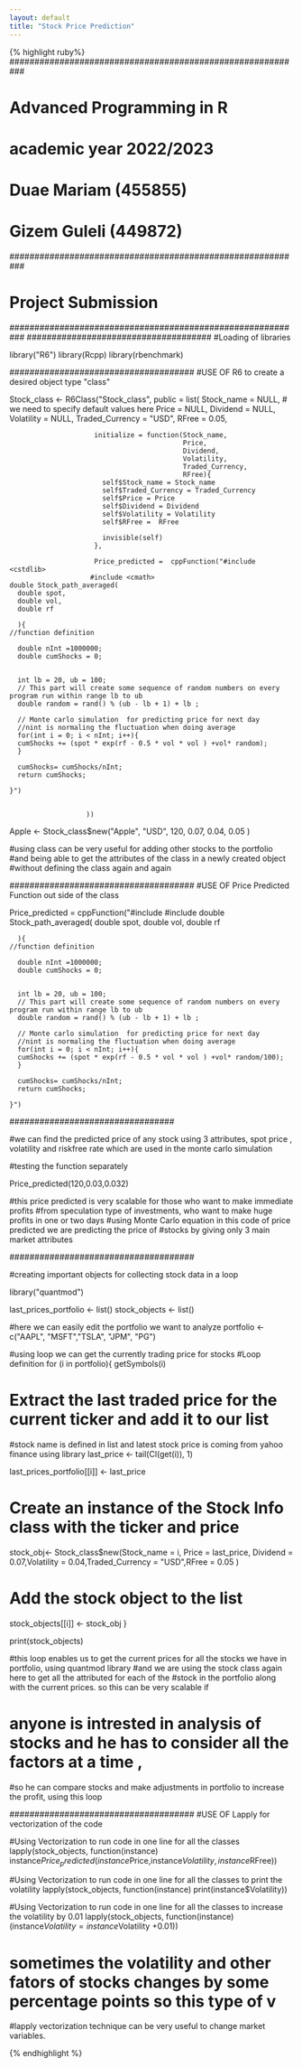 ```yaml
---
layout: default
title: "Stock Price Prediction"
---
```




{% highlight ruby%}
###########################################################
#                    Advanced Programming in R
#                    academic year 2022/2023                 
#                       Duae Mariam (455855)
#                       Gizem Guleli (449872)   
########################################################### 


# Project Submission                                   
########################################################### 
#####################################
#Loading of libraries

library("R6")
library(Rcpp)
library(rbenchmark)

#####################################
#USE OF R6 to create a desired object type "class"


Stock_class <- R6Class("Stock_class",
                       public = list(
                         Stock_name = NULL, # we need to specify default values here
                         Price = NULL,
                         Dividend = NULL,
                         Volatility = NULL,
                         Traded_Currency = "USD",
                         RFree = 0.05,
                         
                         initialize = function(Stock_name,
                                               Price,
                                               Dividend,
                                               Volatility,
                                               Traded_Currency,
                                               RFree){
                           self$Stock_name = Stock_name
                           self$Traded_Currency = Traded_Currency
                           self$Price = Price
                           self$Dividend = Dividend
                           self$Volatility = Volatility
                           self$RFree =  RFree
                           
                           invisible(self) 
                         },
                         
                         Price_predicted =  cppFunction("#include <cstdlib>
                        #include <cmath>
    double Stock_path_averaged(
      double spot,
      double vol,
      double rf
        
      ){
    //function definition
    
      double nInt =1000000;
      double cumShocks = 0;
      
      
      int lb = 20, ub = 100;
      // This part will create some sequence of random numbers on every program run within range lb to ub
      double random = rand() % (ub - lb + 1) + lb ;
      
      // Monte carlo simulation  for predicting price for next day
      //nint is normaling the fluctuation when doing average
      for(int i = 0; i < nInt; i++){
      cumShocks += (spot * exp(rf - 0.5 * vol * vol ) +vol* random);
      }
      
      cumShocks= cumShocks/nInt;
      return cumShocks;
      
    }")
                         
                         
                       ))
Apple <- Stock_class$new("Apple", "USD", 120, 0.07, 0.04, 0.05 )

#using class can be very useful for adding other stocks to the portfolio
#and being able to get the attributes of the class in a newly created object
#without defining the class again and again


#####################################
#USE OF Price Predicted Function out side of the class

Price_predicted =  cppFunction("#include <cstdlib>
                        #include <cmath>
    double Stock_path_averaged(
      double spot,
      double vol,
      double rf
        
      ){
    //function definition
    
      double nInt =1000000;
      double cumShocks = 0;
      
      
      int lb = 20, ub = 100;
      // This part will create some sequence of random numbers on every program run within range lb to ub
      double random = rand() % (ub - lb + 1) + lb ;
      
      // Monte carlo simulation  for predicting price for next day
      //nint is normaling the fluctuation when doing average
      for(int i = 0; i < nInt; i++){
      cumShocks += (spot * exp(rf - 0.5 * vol * vol ) +vol* random/100);
      }
      
      cumShocks= cumShocks/nInt;
      return cumShocks;
      
    }")





#################################

#we can find the predicted price of any stock using 3 attributes, spot price , volatility and riskfree rate which are used in the monte carlo simulation 

#testing the function separately

Price_predicted(120,0.03,0.032)

#this price predicted is very scalable for those who want to make immediate profits 
#from speculation type of investments, who want to make huge profits in one or two days
#using Monte Carlo equation in this code of price predicted we are predicting the price of 
#stocks by giving only 3 main market attributes






#####################################

#creating important objects for collecting stock data in a loop

library("quantmod")

last_prices_portfolio <- list()
stock_objects <- list()

#here we can easily edit the portfolio we want to analyze
portfolio <- c("AAPL", "MSFT","TSLA", "JPM", "PG")

#using loop we can get the currently trading price for stocks
#Loop definition
for (i in portfolio){
  getSymbols(i)
  
  # Extract the last traded price for the current ticker and add it to our list
  #stock name is defined in list and latest stock price is coming from yahoo finance using library
  last_price <- tail(Cl(get(i)), 1)
  
  last_prices_portfolio[[i]] <- last_price
  
  # Create an instance of the Stock Info class with the ticker and price
  stock_obj<- Stock_class$new(Stock_name = i, Price = last_price, Dividend =  0.07,Volatility =  0.04,Traded_Currency =  "USD",RFree =  0.05 )
  
  # Add the stock object to the list
  stock_objects[[i]] <- stock_obj
}

print(stock_objects)

#this loop enables us to get the current prices for all the stocks we have in portfolio, using quantmod library
#and we are using the stock class again here to get all the attributed for each of the 
#stock in the portfolio along with the current prices. so this can be very scalable if
# anyone is intrested in analysis of stocks and he has to consider all the factors at a time , 
#so he can compare stocks and make adjustments in portfolio to increase the profit, using this loop





#####################################
#USE OF Lapply for vectorization of the code


#Using Vectorization to run code in one line for all the classes
lapply(stock_objects, function(instance) instance$Price_predicted(instance$Price,instance$Volatility, instance$RFree))

#Using Vectorization to run code in one line for all the classes to print the volatility
lapply(stock_objects, function(instance) print(instance$Volatility))

#Using Vectorization to run code in one line for all the classes to increase the volatility by 0.01
lapply(stock_objects, function(instance) (instance$Volatility= instance$Volatility +0.01))

# sometimes the volatility and other fators of stocks changes by some percentage points so this type of v
#lapply vectorization technique can be very useful to change market variables.




{% endhighlight %}
